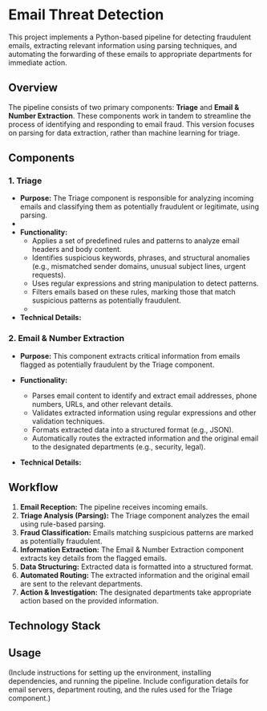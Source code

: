 # Email Threat Detection  

This project implements a Python-based pipeline for detecting fraudulent emails, extracting relevant information using parsing techniques, and automating the forwarding of these emails to appropriate departments for immediate action.

## Overview

The pipeline consists of two primary components: **Triage** and **Email & Number Extraction**. These components work in tandem to streamline the process of identifying and responding to email fraud. This version focuses on parsing for data extraction, rather than machine learning for triage.

## Components

### 1. Triage 

* **Purpose:** The Triage component is responsible for analyzing incoming emails and classifying them as potentially fraudulent or legitimate, using parsing.
* 
* **Functionality:**
    * Applies a set of predefined rules and patterns to analyze email headers and body content.
    * Identifies suspicious keywords, phrases, and structural anomalies (e.g., mismatched sender domains, unusual subject lines, urgent requests).
    * Uses regular expressions and string manipulation to detect patterns.
    * Filters emails based on these rules, marking those that match suspicious patterns as potentially fraudulent.
    * 
* **Technical Details:**
    

### 2. Email & Number Extraction

* **Purpose:** This component extracts critical information from emails flagged as potentially fraudulent by the Triage component.
  
* **Functionality:**
    * Parses email content to identify and extract email addresses, phone numbers, URLs, and other relevant details.
    * Validates extracted information using regular expressions and other validation techniques.
    * Formats extracted data into a structured format (e.g., JSON).
    * Automatically routes the extracted information and the original email to the designated departments (e.g., security, legal).
      
* **Technical Details:**

   
## Workflow

1.  **Email Reception:** The pipeline receives incoming emails.
2.  **Triage Analysis (Parsing):** The Triage component analyzes the email using rule-based parsing.
3.  **Fraud Classification:** Emails matching suspicious patterns are marked as potentially fraudulent.
4.  **Information Extraction:** The Email & Number Extraction component extracts key details from the flagged emails.
5.  **Data Structuring:** Extracted data is formatted into a structured format.
6.  **Automated Routing:** The extracted information and the original email are sent to the relevant departments.
7.  **Action & Investigation:** The designated departments take appropriate action based on the provided information.

## Technology Stack



## Usage

(Include instructions for setting up the environment, installing dependencies, and running the pipeline. Include configuration details for email servers, department routing, and the rules used for the Triage component.)

